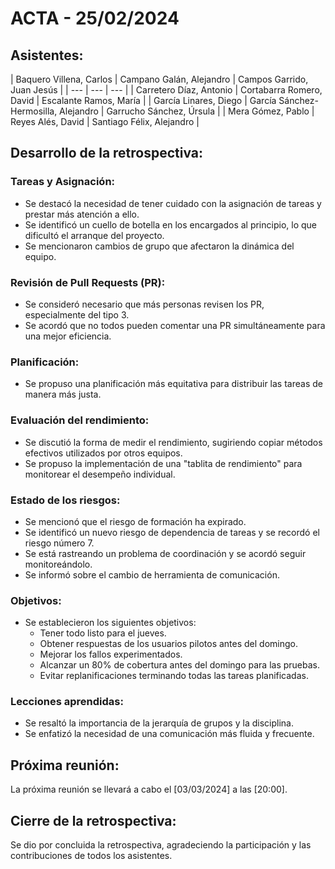 # ACTA - 25/02/2024

## Asistentes:
<div class="markdown-table">
| Baquero Villena, Carlos | Campano Galán, Alejandro | Campos Garrido, Juan Jesús |
| --- | --- | --- |
| Carretero Díaz, Antonio | Cortabarra Romero, David | Escalante Ramos, María |
| García Linares, Diego | García Sánchez-Hermosilla, Alejandro | Garrucho Sánchez, Úrsula |
| Mera Gómez, Pablo | Reyes Alés, David | Santiago Félix, Alejandro |
</div>

## Desarrollo de la retrospectiva:

### Tareas y Asignación:
- Se destacó la necesidad de tener cuidado con la asignación de tareas y prestar más atención a ello.
- Se identificó un cuello de botella en los encargados al principio, lo que dificultó el arranque del proyecto.
- Se mencionaron cambios de grupo que afectaron la dinámica del equipo.

### Revisión de Pull Requests (PR):
- Se consideró necesario que más personas revisen los PR, especialmente del tipo 3.
- Se acordó que no todos pueden comentar una PR simultáneamente para una mejor eficiencia.

### Planificación:
- Se propuso una planificación más equitativa para distribuir las tareas de manera más justa.

### Evaluación del rendimiento:
- Se discutió la forma de medir el rendimiento, sugiriendo copiar métodos efectivos utilizados por otros equipos.
- Se propuso la implementación de una "tablita de rendimiento" para monitorear el desempeño individual.

### Estado de los riesgos:
- Se mencionó que el riesgo de formación ha expirado.
- Se identificó un nuevo riesgo de dependencia de tareas y se recordó el riesgo número 7.
- Se está rastreando un problema de coordinación y se acordó seguir monitoreándolo.
- Se informó sobre el cambio de herramienta de comunicación.

### Objetivos:
- Se establecieron los siguientes objetivos:
  - Tener todo listo para el jueves.
  - Obtener respuestas de los usuarios pilotos antes del domingo.
  - Mejorar los fallos experimentados.
  - Alcanzar un 80% de cobertura antes del domingo para las pruebas.
  - Evitar replanificaciones terminando todas las tareas planificadas.

### Lecciones aprendidas:
- Se resaltó la importancia de la jerarquía de grupos y la disciplina.
- Se enfatizó la necesidad de una comunicación más fluida y frecuente.

## Próxima reunión:
La próxima reunión se llevará a cabo el [03/03/2024] a las [20:00].

## Cierre de la retrospectiva:
Se dio por concluida la retrospectiva, agradeciendo la participación y las contribuciones de todos los asistentes.

